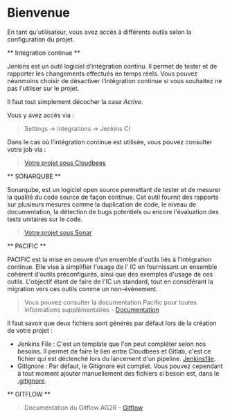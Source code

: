 # Bienvenue

En tant qu'utilisateur, vous avez accès à différents outils selon la configuration du projet.

** Intégration continue **

Jenkins est un outil logiciel d’intégration continu. Il permet de tester et de rapporter les changements effectués en
temps réels. Vous pouvez néanmoins choisir de désactiver l'intégration continue si vous souhaitez ne pas l'utiliser sur
le projet.

Il faut tout simplement décocher la case *Active*.

Vous y avez accès via :
> Settings -> Integrations -> Jenkins CI

Dans le cas où l'intégration continue est utilisée, vous pouvez consulter votre job via :

> [Votre projet sous Cloudbees](http://ice/job/A1618/job/xib/)


** SONARQUBE **

Sonarqube, est un logiciel open source permettant de tester et de mesurer la qualité du code source de façon continue.
Cet outil fournit des rapports sur plusieurs mesures comme la duplication de code, le niveau de documentation, la
détection de bugs potentiels ou encore l'évaluation des tests unitaires sur le code.

> [Votre projet sous Sonar](http://ice-sonar/dashboard?id=A1618:xib)


** PACIFIC **

PACIFIC est la mise en oeuvre d'un ensemble d'outils liés à l'intégration continue. Elle vise à simplifier l'usage de l'
IC en fournissant un ensemble cohérent d'outils préconfigurés, ainsi que des exemples d'usage de ces outils. L'objectif
étant de faire de l'IC un standard, tout en considérant la migration vers ces outils comme un non-évènement.

> Vous pouvez consulter la documentation Pacific pour toutes informations supplémentaires - [Documentation](https://git-prd.server.lan/A0961/PACIFIC)

Il faut savoir que deux fichiers sont générés par défaut lors de la création de votre projet :

- Jenkins File : C'est un template que l'on peut compléter selon nos besoins. Il permet de faire le lien entre Cloudbees
  et Gitlab, c'est ce fichier qui est déclenché lors du lancement d'un pipeline.
  [Jenkinsfile](https://git-prd.server.lan/A1618/xib/blob/master/Jenkinsfile).
- GitIgnore :
  Par défaut, le Gitignore est complet. Vous pouvez cependant à tout moment ajouter manuellement des fichiers si besoin
  est, dans le [.gitignore](https://git-prd.server.lan/A1618/xib/blob/master/.gitignore).

** GITFLOW **

> Documentation du Gitflow AG2R - [Gitflow](https://git-prd.server.lan/Formation/TP/blob/master/docs/workflow.md)


